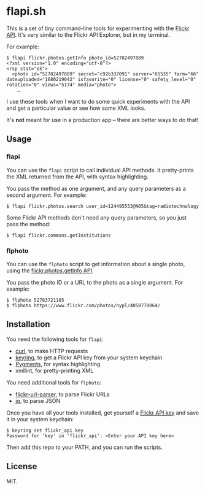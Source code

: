 # flapi.sh

This is a set of tiny command-line tools for experimenting with the [Flickr API].
It's very similar to the Flickr API Explorer, but in my terminal.

For example:

```console
$ flapi flickr.photos.getInfo photo_id=52782497889
<?xml version="1.0" encoding="utf-8"?>
<rsp stat="ok">
  <photo id="52782497889" secret="c92b337091" server="65535" farm="66" dateuploaded="1680219042" isfavorite="0" license="0" safety_level="0" rotation="0" views="5174" media="photo">
    …
```

I use these tools when I want to do some quick experiments with the API and get a particular value or see how some XML looks.

It's **not** meant for use in a production app – there are better ways to do that!

[Flickr API]: https://www.flickr.com/services/api/

## Usage

### flapi

You can use the `flapi` script to call individual API methods.
It pretty-prints the XML returned from the API, with syntax highlighting.

You pass the method as one argument, and any query parameters as a second argument.
For example:

```console
$ flapi flickr.photos.search user_id=124495553@N05&tag=radiotechnology
```

Some Flickr API methods don't need any query parameters, so you just pass the method:

```console
$ flapi flickr.commons.getInstitutions
```

### flphoto

You can use the `flphoto` script to get information about a single photo, using the [flickr.photos.getInfo API](https://www.flickr.com/services/api/flickr.photos.getInfo.html).

You pass the photo ID or a URL to the photo as a single argument.
For example:

```console
$ flphoto 52783721105
$ flphoto https://www.flickr.com/photos/nypl/4058778064/
```

## Installation

You need the following tools for `flapi`:

*   [curl](https://curl.se/), to make HTTP requests
*   [keyring](https://github.com/jaraco/keyring), to get a Flickr API key from your system keychain
*   [Pygments](https://pygments.org/), for syntax highlighting
*   xmllint, for pretty-printing XML

You need additional tools for `flphoto`:

*   [flickr-url-parser](https://pypi.org/project/flickr-url-parser/), to parse Flickr URLs
*   [jq](https://jqlang.github.io/jq/), to parse JSON

Once you have all your tools installed, get yourself a [Flickr API key](https://www.flickr.com/services/api/) and save it in your system keychain:

```console
$ keyring set flickr_api key
Password for 'key' in 'flickr_api': <Enter your API key here>
```

Then add this repo to your PATH, and you can run the scripts.

## License

MIT.
